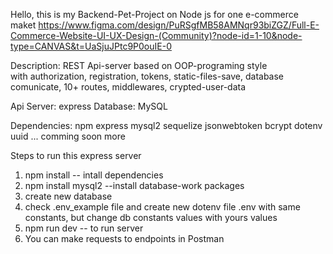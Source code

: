  Hello,  this is my Backend-Pet-Project on Node js for one e-commerce maket 
 https://www.figma.com/design/PuRSgfMB58AMNqr93biZGZ/Full-E-Commerce-Website-UI-UX-Design-(Community)?node-id=1-10&node-type=CANVAS&t=UaSjuJPtc9P0ouIE-0

 Description: REST Api-server based on OOP-programing style  
             with  authorization, registration, tokens, static-files-save,
             database comunicate, 10+ routes, middlewares,
             crypted-user-data

Api Server: express
Database: MySQL

Dependencies:
npm 
express
mysql2
sequelize
jsonwebtoken
bcrypt
dotenv
uuid
... comming soon more

Steps to run this express server
1. npm install       -- intall dependencies
2. npm install mysql2   --install database-work packages
3.  create new database 
4. check .env_example file  and create new dotenv file .env with
 same constants, but change db constants values with yours values
5. npm run dev  -- to run server
6. You can make requests to endpoints  in  Postman